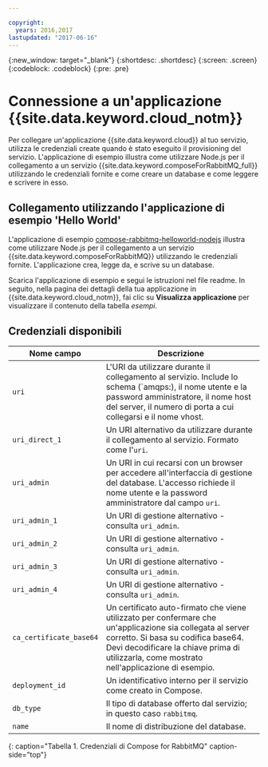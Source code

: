 ```yaml
---

copyright:
  years: 2016,2017
lastupdated: "2017-06-16"
---
```


{:new_window: target="_blank"}
{:shortdesc: .shortdesc}
{:screen: .screen}
{:codeblock: .codeblock}
{:pre: .pre}

# Connessione a un'applicazione {{site.data.keyword.cloud_notm}}

Per collegare un'applicazione {{site.data.keyword.cloud}} al tuo servizio, utilizza le credenziali create quando è stato eseguito il provisioning del servizio. L'applicazione di esempio illustra come utilizzare Node.js per il collegamento a un servizio {{site.data.keyword.composeForRabbitMQ_full}} utilizzando le credenziali fornite e come creare un database e come leggere e scrivere in esso.

## Collegamento utilizzando l'applicazione di esempio 'Hello World'

L'applicazione di esempio [compose-rabbitmq-helloworld-nodejs](https://github.com/IBM-Bluemix/compose-rabbitmq-helloworld-nodejs) illustra come utilizzare Node.js per il collegamento a un servizio {{site.data.keyword.composeForRabbitMQ}} utilizzando le credenziali fornite. L'applicazione crea, legge da, e scrive su un database.

Scarica l'applicazione di esempio e segui le istruzioni nel file readme. In seguito, nella pagina dei dettagli della tua applicazione in {{site.data.keyword.cloud_notm}}, fai clic su **Visualizza applicazione** per visualizzare il contenuto della tabella *esempi*.

## Credenziali disponibili

Nome campo|Descrizione
----------|-----------
`uri`|L'URI da utilizzare durante il collegamento al servizio. Include lo schema (`amqps:), il nome utente e la password amministratore, il nome host del server, il numero di porta a cui collegarsi e il nome vhost.
`uri_direct_1`|Un URI alternativo da utilizzare durante il collegamento al servizio. Formato come l'`uri`.
`uri_admin`|Un URI in cui recarsi con un browser per accedere all'interfaccia di gestione del database. L'accesso richiede il nome utente e la password amministratore dal campo `uri`.
`uri_admin_1`|Un URI di gestione alternativo - consulta `uri_admin`.
`uri_admin_2`|Un URI di gestione alternativo - consulta `uri_admin`.
`uri_admin_3`|Un URI di gestione alternativo - consulta `uri_admin`.
`uri_admin_4`|Un URI di gestione alternativo - consulta `uri_admin`.
`ca_certificate_base64`|Un certificato auto-firmato che viene utilizzato per confermare che un'applicazione sia collegata al server corretto. Si basa su codifica base64. Devi decodificare la chiave prima di utilizzarla, come mostrato nell'applicazione di esempio.
`deployment_id`|Un identificativo interno per il servizio come creato in Compose.
`db_type`|Il tipo di database offerto dal servizio; in questo caso `rabbitmq`.
`name`|Il nome di distribuzione del database.
{: caption="Tabella 1. Credenziali di Compose for RabbitMQ" caption-side="top"}
